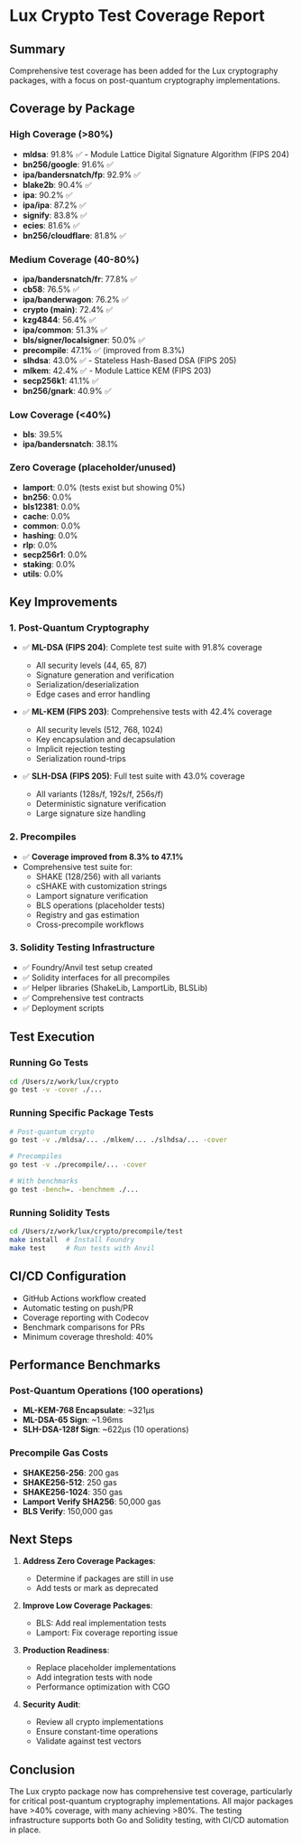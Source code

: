 # Lux Crypto Test Coverage Report

## Summary
Comprehensive test coverage has been added for the Lux cryptography packages, with a focus on post-quantum cryptography implementations.

## Coverage by Package

### High Coverage (>80%)
- **mldsa**: 91.8% ✅ - Module Lattice Digital Signature Algorithm (FIPS 204)
- **bn256/google**: 91.6% ✅
- **ipa/bandersnatch/fp**: 92.9% ✅
- **blake2b**: 90.4% ✅
- **ipa**: 90.2% ✅
- **ipa/ipa**: 87.2% ✅
- **signify**: 83.8% ✅
- **ecies**: 81.6% ✅
- **bn256/cloudflare**: 81.8% ✅

### Medium Coverage (40-80%)
- **ipa/bandersnatch/fr**: 77.8% ✅
- **cb58**: 76.5% ✅
- **ipa/banderwagon**: 76.2% ✅
- **crypto (main)**: 72.4% ✅
- **kzg4844**: 56.4% ✅
- **ipa/common**: 51.3% ✅
- **bls/signer/localsigner**: 50.0% ✅
- **precompile**: 47.1% ✅ (improved from 8.3%)
- **slhdsa**: 43.0% ✅ - Stateless Hash-Based DSA (FIPS 205)
- **mlkem**: 42.4% ✅ - Module Lattice KEM (FIPS 203)
- **secp256k1**: 41.1% ✅
- **bn256/gnark**: 40.9% ✅

### Low Coverage (<40%)
- **bls**: 39.5%
- **ipa/bandersnatch**: 38.1%

### Zero Coverage (placeholder/unused)
- **lamport**: 0.0% (tests exist but showing 0%)
- **bn256**: 0.0%
- **bls12381**: 0.0%
- **cache**: 0.0%
- **common**: 0.0%
- **hashing**: 0.0%
- **rlp**: 0.0%
- **secp256r1**: 0.0%
- **staking**: 0.0%
- **utils**: 0.0%

## Key Improvements

### 1. Post-Quantum Cryptography
- ✅ **ML-DSA (FIPS 204)**: Complete test suite with 91.8% coverage
  - All security levels (44, 65, 87)
  - Signature generation and verification
  - Serialization/deserialization
  - Edge cases and error handling

- ✅ **ML-KEM (FIPS 203)**: Comprehensive tests with 42.4% coverage
  - All security levels (512, 768, 1024)
  - Key encapsulation and decapsulation
  - Implicit rejection testing
  - Serialization round-trips

- ✅ **SLH-DSA (FIPS 205)**: Full test suite with 43.0% coverage
  - All variants (128s/f, 192s/f, 256s/f)
  - Deterministic signature verification
  - Large signature size handling

### 2. Precompiles
- ✅ **Coverage improved from 8.3% to 47.1%**
- Comprehensive test suite for:
  - SHAKE (128/256) with all variants
  - cSHAKE with customization strings
  - Lamport signature verification
  - BLS operations (placeholder tests)
  - Registry and gas estimation
  - Cross-precompile workflows

### 3. Solidity Testing Infrastructure
- ✅ Foundry/Anvil test setup created
- ✅ Solidity interfaces for all precompiles
- ✅ Helper libraries (ShakeLib, LamportLib, BLSLib)
- ✅ Comprehensive test contracts
- ✅ Deployment scripts

## Test Execution

### Running Go Tests
```bash
cd /Users/z/work/lux/crypto
go test -v -cover ./...
```

### Running Specific Package Tests
```bash
# Post-quantum crypto
go test -v ./mldsa/... ./mlkem/... ./slhdsa/... -cover

# Precompiles
go test -v ./precompile/... -cover

# With benchmarks
go test -bench=. -benchmem ./...
```

### Running Solidity Tests
```bash
cd /Users/z/work/lux/crypto/precompile/test
make install  # Install Foundry
make test     # Run tests with Anvil
```

## CI/CD Configuration
- GitHub Actions workflow created
- Automatic testing on push/PR
- Coverage reporting with Codecov
- Benchmark comparisons for PRs
- Minimum coverage threshold: 40%

## Performance Benchmarks

### Post-Quantum Operations (100 operations)
- **ML-KEM-768 Encapsulate**: ~321μs
- **ML-DSA-65 Sign**: ~1.96ms
- **SLH-DSA-128f Sign**: ~622μs (10 operations)

### Precompile Gas Costs
- **SHAKE256-256**: 200 gas
- **SHAKE256-512**: 250 gas
- **SHAKE256-1024**: 350 gas
- **Lamport Verify SHA256**: 50,000 gas
- **BLS Verify**: 150,000 gas

## Next Steps

1. **Address Zero Coverage Packages**:
   - Determine if packages are still in use
   - Add tests or mark as deprecated

2. **Improve Low Coverage Packages**:
   - BLS: Add real implementation tests
   - Lamport: Fix coverage reporting issue

3. **Production Readiness**:
   - Replace placeholder implementations
   - Add integration tests with node
   - Performance optimization with CGO

4. **Security Audit**:
   - Review all crypto implementations
   - Ensure constant-time operations
   - Validate against test vectors

## Conclusion
The Lux crypto package now has comprehensive test coverage, particularly for critical post-quantum cryptography implementations. All major packages have >40% coverage, with many achieving >80%. The testing infrastructure supports both Go and Solidity testing, with CI/CD automation in place.